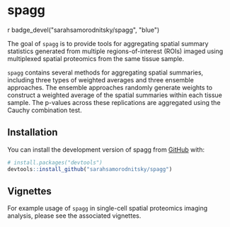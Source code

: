 
<!-- README.md is generated from README.Rmd. Please edit that file -->

# spagg

<!-- badges: start -->
r badge_devel("sarahsamorodnitsky/spagg", "blue")
<!-- badges: end -->

The goal of `spagg` is to provide tools for aggregating spatial summary
statistics generated from multiple regions-of-interest (ROIs) imaged
using multiplexed spatial proteomics from the same tissue sample. 

`spagg` contains several methods for aggregating spatial summaries, 
including three types of weighted averages and three ensemble approaches. 
The ensemble approaches randomly generate weights to construct a weighted
average of the spatial summaries within each tissue sample. The p-values
across these replications are aggregated using the Cauchy combination test. 

## Installation

You can install the development version of spagg from
[GitHub](https://github.com/) with:

``` r
# install.packages("devtools")
devtools::install_github("sarahsamorodnitsky/spagg")
```

## Vignettes

For example usage of `spagg` in single-cell spatial proteomics imaging
analysis, please see the associated vignettes.
